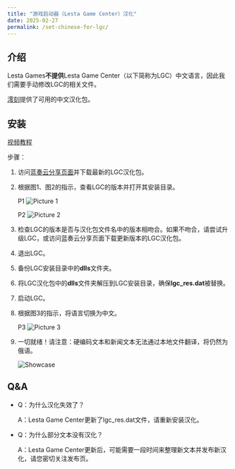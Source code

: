 ```yaml
---
title: "游戏启动器（Lesta Game Center）汉化"
date: 2025-02-27
permalink: /set-chinese-for-lgc/
---
```


## 介绍

Lesta Games**不提供**Lesta Game Center（以下简称为LGC）中文语言，因此我们需要手动修改LGC的相关文件。

[澪刻](https://gitee.com/localized-korabli)提供了可用的中文汉化包。

## 安装

[视频教程](https://www.bilibili.com/video/BV1WhcxerEBk)

步骤：

1. 访问[蓝奏云分享页面](https://tapio.lanzn.com/b0nyr0hkh)并下载最新的LGC汉化包。

2. 根据图1、图2的指示，查看LGC的版本并打开其安装目录。
    
    P1
    ![Picture 1](/../zh/assets/set-chinese-for-lgc/1.png)

    P2
    ![Picture 2](/../zh/assets/set-chinese-for-lgc/2.png)

3. 检查LGC的版本是否与汉化包文件名中的版本相吻合。如果不吻合，请尝试升级LGC，或访问蓝奏云分享页面下载更新版本的LGC汉化包。

4. 退出LGC。

5. 备份LGC安装目录中的**dlls**文件夹。

6. 将LGC汉化包中的**dlls**文件夹解压到LGC安装目录，确保**lgc_res.dat**被替换。

7. 启动LGC。

8. 根据图3的指示，将语言切换为中文。

    P3
    ![Picture 3](/../zh/assets/set-chinese-for-lgc/3.png)

9. 一切就绪！请注意：硬编码文本和新闻文本无法通过本地文件翻译，将仍然为俄语。

    ![Showcase](/../zh/assets/set-chinese-for-lgc/showcase.png)

## Q&A

- Q：为什么汉化失效了？

  A：Lesta Game Center更新了lgc_res.dat文件，请重新安装汉化。
  
- Q：为什么部分文本没有汉化？

  A：Lesta Game Center更新后，可能需要一段时间来整理新文本并发布新汉化，请您密切关注发布页。
